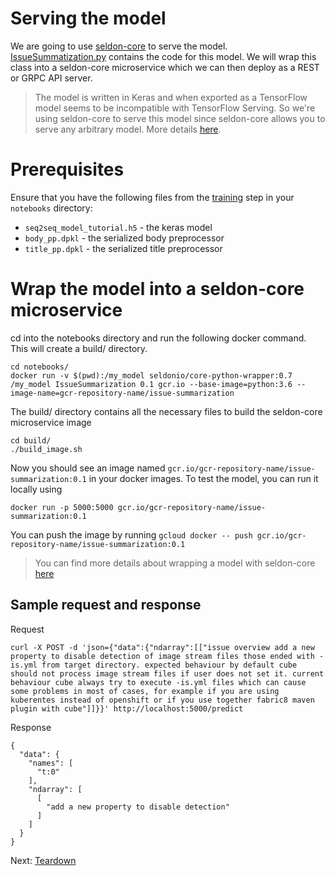 # Serving the model

We are going to use [seldon-core](https://github.com/SeldonIO/seldon-core) to serve the model. [IssueSummatization.py](notebooks/IssueSummatization.py) contains the code for this model. We will wrap this class into a seldon-core microservice which we can then deploy as a REST or GRPC API server.

> The model is written in Keras and when exported as a TensorFlow model seems to be incompatible with TensorFlow Serving. So we're using seldon-core to serve this model since seldon-core allows you to serve any arbitrary model. More details [here](https://github.com/kubeflow/examples/issues/11#issuecomment-371005885).

# Prerequisites

Ensure that you have the following files from the [training](training_the_model.md) step in your `notebooks` directory:

* `seq2seq_model_tutorial.h5` - the keras model
* `body_pp.dpkl` - the serialized body preprocessor
* `title_pp.dpkl` - the serialized title preprocessor

# Wrap the model into a seldon-core microservice

cd into the notebooks directory and run the following docker command. This will create a build/ directory.

```
cd notebooks/
docker run -v $(pwd):/my_model seldonio/core-python-wrapper:0.7 /my_model IssueSummarization 0.1 gcr.io --base-image=python:3.6 --image-name=gcr-repository-name/issue-summarization
```

The build/ directory contains all the necessary files to build the seldon-core microservice image

```
cd build/
./build_image.sh
```

Now you should see an image named `gcr.io/gcr-repository-name/issue-summarization:0.1` in your docker images. To test the model, you can run it locally using

`docker run -p 5000:5000 gcr.io/gcr-repository-name/issue-summarization:0.1`

You can push the image by running `gcloud docker -- push gcr.io/gcr-repository-name/issue-summarization:0.1`

> You can find more details about wrapping a model with seldon-core [here](https://github.com/SeldonIO/seldon-core/blob/master/docs/wrappers/python.md)

## Sample request and response

Request

```
curl -X POST -d 'json={"data":{"ndarray":[["issue overview add a new property to disable detection of image stream files those ended with -is.yml from target directory. expected behaviour by default cube should not process image stream files if user does not set it. current behaviour cube always try to execute -is.yml files which can cause some problems in most of cases, for example if you are using kuberentes instead of openshift or if you use together fabric8 maven plugin with cube"]]}}' http://localhost:5000/predict
```

Response

```
{
  "data": {
    "names": [
      "t:0"
    ],
    "ndarray": [
      [
        "add a new property to disable detection"
      ]
    ]
  }
}
```

Next: [Teardown](teardown.md)
